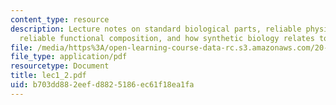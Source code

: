 ```yaml
---
content_type: resource
description: Lecture notes on standard biological parts, reliable physical composition,
  reliable functional composition, and how synthetic biology relates to genetic engineering.
file: /media/https%3A/open-learning-course-data-rc.s3.amazonaws.com/20-109-laboratory-fundamentals-in-biological-engineering-fall-2007/b703dd882eefd8825186ec61f18ea1fa_lec1_2.pdf
file_type: application/pdf
resourcetype: Document
title: lec1_2.pdf
uid: b703dd88-2eef-d882-5186-ec61f18ea1fa
---
```

